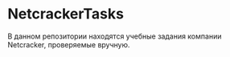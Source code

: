 # NetcrackerTasks
В данном репозитории находятся учебные задания компании Netcracker, проверяемые вручную.
